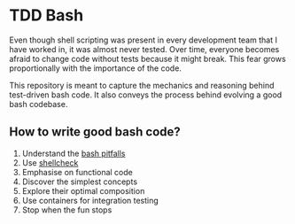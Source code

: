# TDD Bash

Even though shell scripting was present in every development team that I have worked in, it was almost never tested. Over time, everyone becomes afraid to change code without tests because it might break. This fear grows proportionally with the importance of the code.

This repository is meant to capture the mechanics and reasoning behind test-driven bash code. It also conveys the process behind evolving a good bash codebase.

## How to write good bash code?

1. Understand the [bash pitfalls](http://mywiki.wooledge.org/BashPitfalls)
1. Use [shellcheck](http://www.shellcheck.net/)
1. Emphasise on functional code
1. Discover the simplest concepts
1. Explore their optimal composition
1. Use containers for integration testing
1. Stop when the fun stops
